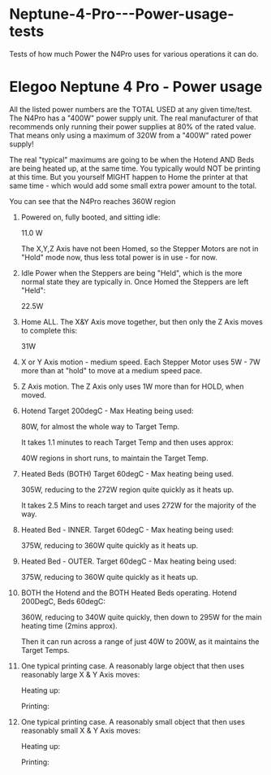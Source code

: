 # Neptune-4-Pro---Power-usage-tests
Tests of how much Power the N4Pro uses for various operations it can do. 

Elegoo Neptune 4 Pro - Power usage
==================================
All the listed power numbers are the TOTAL USED at any given time/test.
The N4Pro has a "400W" power supply unit. The real manufacturer of that
recommends only running their power supplies at 80% of the rated value.
That means only using a maximum of 320W from a "400W" rated power supply!

The real "typical" maximums are going to be when the Hotend AND Beds are
being heated up, at the same time. You typically would NOT be printing at
this time. But you yourself MIGHT happen to Home the printer at that same
time - which would add some small extra power amount to the total.

You can see that the N4Pro reaches 360W region


1. Powered on, fully booted, and sitting idle:
   
   11.0 W
   
   The X,Y,Z Axis have not been Homed, so the Stepper Motors are not in
   "Hold" mode now, thus less total power is in use - for now.

2. Idle Power when the Steppers are being "Held", which is the more normal
   state they are typically in. Once Homed the Steppers are left "Held":
   
   22.5W

3. Home ALL.  The X&Y Axis move together, but then only the Z Axis moves to
   complete this:
   
   31W

4. X or Y Axis motion - medium speed. Each Stepper Motor uses 5W - 7W more
   than at "hold" to move at a medium speed pace.

5. Z Axis motion. The Z Axis only uses 1W more than for HOLD, when moved.

6. Hotend Target 200degC - Max Heating being used:

   80W, for almost the whole way to Target Temp.

   It takes 1.1 minutes to reach Target Temp and then uses approx:

   40W regions in short runs, to maintain the Target Temp.

7. Heated Beds (BOTH) Target 60degC - Max heating being used.

   305W, reducing to the 272W region quite quickly as it heats up.
   
   It takes 2.5 Mins to reach target and uses 272W for the majority of the way.

8. Heated Bed - INNER. Target 60degC - Max heating being used:

   375W, reducing to 360W quite quickly as it heats up.

9. Heated Bed - OUTER. Target 60degC - Max heating being used:
   
   375W, reducing to 360W quite quickly as it heats up.

10. BOTH the Hotend and the BOTH Heated Beds operating. Hotend 200DegC, Beds 60degC:

    360W, reducing to 340W quite quickly, then down to 295W for the main heating
    time (2mins approx).

    Then it can run across a range of just 40W to 200W, as it maintains the
    Target Temps.

12. One typical printing case. A reasonably large object that then uses
    reasonably large X & Y Axis moves:

    Heating up:

    Printing:
	
13. One typical printing case. A reasonably small object that then uses
    reasonably small X & Y Axis moves:

    Heating up:

    Printing:
	




